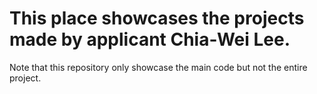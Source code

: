 # This place showcases the projects made by applicant Chia-Wei Lee.
Note that this repository only showcase the main code but not the entire project.
